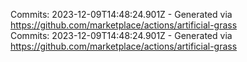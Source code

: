 Commits: 2023-12-09T14:48:24.901Z - Generated via https://github.com/marketplace/actions/artificial-grass
<br>
Commits: 2023-12-09T14:48:24.901Z - Generated via https://github.com/marketplace/actions/artificial-grass
<br>
